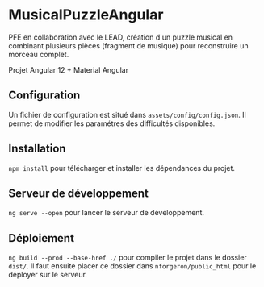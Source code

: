 # MusicalPuzzleAngular

PFE en collaboration avec le LEAD, création d'un puzzle musical en combinant plusieurs pièces (fragment de musique) pour reconstruire un morceau complet.

Projet Angular 12 + Material Angular

## Configuration

Un fichier de configuration est situé dans `assets/config/config.json`.
Il permet de modifier les paramétres des difficultés disponibles.

## Installation

`npm install` pour télécharger et installer les dépendances du projet. 

## Serveur de développement

`ng serve --open` pour lancer le serveur de développement.

## Déploiement

`ng build --prod --base-href ./` pour compiler le projet dans le dossier `dist/`.
Il faut ensuite placer ce dossier dans `nforgeron/public_html` pour le déployer sur le serveur.